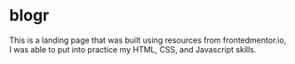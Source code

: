 # blogr

This is a landing page that was built using resources from frontedmentor.io, I was able to put into practice my HTML, CSS, and Javascript skills.
